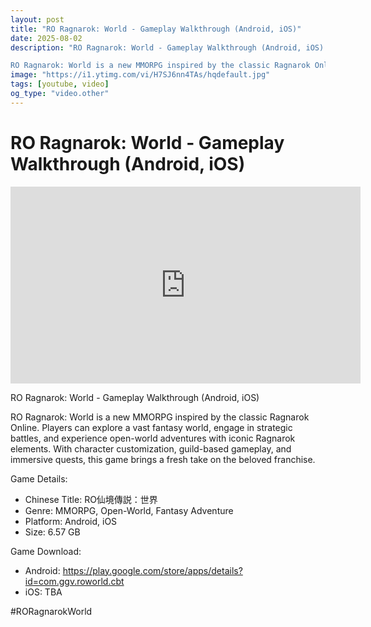 ```yaml
---
layout: post
title: "RO Ragnarok: World - Gameplay Walkthrough (Android, iOS)"
date: 2025-08-02
description: "RO Ragnarok: World - Gameplay Walkthrough (Android, iOS)

RO Ragnarok: World is a new MMORPG inspired by the classic Ragnarok Online. Players can explor..."
image: "https://i1.ytimg.com/vi/H7SJ6nn4TAs/hqdefault.jpg"
tags: [youtube, video]
og_type: "video.other"
---
```


<script type="application/ld+json">
{
  "@context": "http://schema.org",
  "@type": "VideoObject",
  "name": "RO Ragnarok: World - Gameplay Walkthrough (Android, iOS)",
  "description": "RO Ragnarok: World - Gameplay Walkthrough (Android, iOS)\n\nRO Ragnarok: World is a new MMORPG inspired by the classic Ragnarok Online. Players can explore a vast fantasy world, engage in strategic battles, and experience open-world adventures with iconic Ragnarok elements. With character customization, guild-based gameplay, and immersive quests, this game brings a fresh take on the beloved franchise.  \n\nGame Details:  \n\n- Chinese Title: RO\u4ed9\u5883\u50b3\u8aac\uff1a\u4e16\u754c\n- Genre: MMORPG, Open-World, Fantasy Adventure\n- Platform: Android, iOS  \n- Size: 6.57 GB \n\nGame Download:  \n\n- Android: https://play.google.com/store/apps/details?id=com.ggv.roworld.cbt\n- iOS: TBA\n\n#RORagnarokWorld",
  "thumbnailUrl": "https://i1.ytimg.com/vi/H7SJ6nn4TAs/hqdefault.jpg",
  "uploadDate": "2025-08-02T00:00:17",
  "embedUrl": "https://www.youtube.com/embed/H7SJ6nn4TAs",
  "publisher": {
    "@type": "Person",
    "name": "Celo Zaga"
  },
  "mainEntityOfPage": {
    "@type": "WebPage",
    "@id": "https://celozaga.github.io/2025/08/02/ro-ragnarok:-world---gameplay-walkthrough-(android,-ios)-H7SJ6nn4TAs.html"
  },
  "duration": "PT0M0S"
}
</script>

<script type="application/ld+json">
{
  "@context": "http://schema.org",
  "@type": "BlogPosting",
  "headline": "RO Ragnarok: World - Gameplay Walkthrough (Android, iOS)",
  "image": "https://i1.ytimg.com/vi/H7SJ6nn4TAs/hqdefault.jpg",
  "publisher": {
    "@type": "Person",
    "name": "Celo Zaga"
  },
  "url": "https://celozaga.github.io/2025/08/02/ro-ragnarok:-world---gameplay-walkthrough-(android,-ios)-H7SJ6nn4TAs.html",
  "datePublished": "2025-08-02T00:00:17",
  "dateCreated": "2025-08-02T00:00:17",
  "dateModified": "2025-08-02T00:00:17",
  "description": "RO Ragnarok: World - Gameplay Walkthrough (Android, iOS)\n\nRO Ragnarok: World is a new MMORPG inspired by the classic Ragnarok Online. Players can explor...",
  "author": {
    "@type": "Person",
    "name": "Celo Zaga"
  },
  "mainEntityOfPage": {
    "@type": "WebPage",
    "@id": "https://celozaga.github.io/2025/08/02/ro-ragnarok:-world---gameplay-walkthrough-(android,-ios)-H7SJ6nn4TAs.html"
  }
}
</script>

<h1 class="youtube-post-title">RO Ragnarok: World - Gameplay Walkthrough (Android, iOS)</h1>

<iframe width="560" height="315" src="https://www.youtube.com/embed/H7SJ6nn4TAs" class="youtube-post-embed" frameborder="0" allowfullscreen></iframe>

<p class="youtube-post-description">RO Ragnarok: World - Gameplay Walkthrough (Android, iOS)

RO Ragnarok: World is a new MMORPG inspired by the classic Ragnarok Online. Players can explore a vast fantasy world, engage in strategic battles, and experience open-world adventures with iconic Ragnarok elements. With character customization, guild-based gameplay, and immersive quests, this game brings a fresh take on the beloved franchise.  

Game Details:  

- Chinese Title: RO仙境傳説：世界
- Genre: MMORPG, Open-World, Fantasy Adventure
- Platform: Android, iOS  
- Size: 6.57 GB 

Game Download:  

- Android: https://play.google.com/store/apps/details?id=com.ggv.roworld.cbt
- iOS: TBA

#RORagnarokWorld</p>
